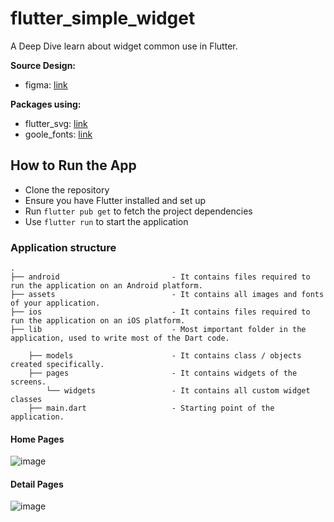 # flutter_simple_widget

A Deep Dive learn about widget common use in Flutter.

**Source Design:**

- figma: [link](https://www.figma.com/community/file/1047728853861186038)

**Packages using:**

- flutter_svg: [link](https://pub.dev/packages/flutter_svg)
- goole_fonts: [link](https://pub.dev/packages/google_fonts)

## How to Run the App

- Clone the repository
- Ensure you have Flutter installed and set up
- Run `flutter pub get` to fetch the project dependencies
- Use `flutter run` to start the application

### Application structure
                    
```
.
├── android                         - It contains files required to run the application on an Android platform.
├── assets                          - It contains all images and fonts of your application.
├── ios                             - It contains files required to run the application on an iOS platform.
├── lib                             - Most important folder in the application, used to write most of the Dart code.
   
    ├── models                      - It contains class / objects created specifically.
    ├── pages                       - It contains widgets of the screens.
        └── widgets                 - It contains all custom widget classes
    ├── main.dart                   - Starting point of the application.
```

#### Home Pages
![image](https://github.com/alghanykennedy/flutter_simple_widget/assets/82708330/98e6efd0-08de-4bdd-924e-11a25b137aee)

#### Detail Pages
![image](https://github.com/alghanykennedy/flutter_simple_widget/assets/82708330/ca1e8abd-93ef-4ba7-8f56-b9771ee4f773)
